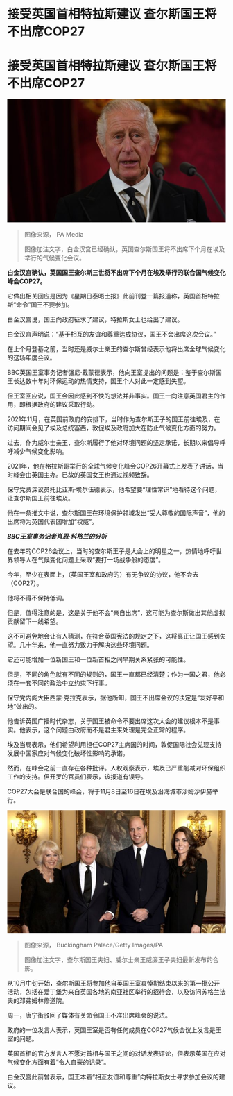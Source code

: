# 接受英国首相特拉斯建议 查尔斯国王将不出席COP27

#  接受英国首相特拉斯建议 查尔斯国王将不出席COP27


![查尔斯三世](_126786558_charlies.png)

> 图像来源，  PA Media
>
> 图像加注文字，白金汉宫已经确认，英国查尔斯国王将不出席下个月在埃及举行的气候变化会议。

**白金汉宫确认，英国国王查尔斯三世将不出席下个月在埃及举行的联合国气候变化峰会COP27。**

它做出相关回应是因为《星期日泰晤士报》此前刊登一篇报道称，英国首相特拉斯“命令”国王不要参加。

白金汉宫说，国王向政府征求了建议，特拉斯女士也给出了建议。

白金汉宫声明说：“基于相互的友谊和尊重达成协议，国王不会出席这次会议。”

在上个月登基之前，当时还是威尔士亲王的查尔斯曾经表示他将出席全球气候变化的这场年度会议。

BBC英国王室事务记者强尼·戴蒙德表示，他向王室提出的问题是：鉴于查尔斯国王长达数十年对环保运动的热情支持，国王个人对此一定感到失望。

但王室回应说，国王会因此感到不快的想法并非事实。国王一向注意英国君主的作用，即根据政府的建议采取行动。

2021年11月，在英国前政府的安排下，当时作为查尔斯王子的国王前往埃及，在访问期间会见了埃及总统塞西，敦促埃及政府加大在防止气候变化方面的努力。

过去，作为威尔士亲王，查尔斯履行了他对环境问题的坚定承诺，长期以来倡导呼吁减少气候变化影响。

2021年，他在格拉斯哥举行的全球气候变化峰会COP26开幕式上发表了讲话，当时峰会由英国主办。已故的英国女王也通过视频致辞。

保守党资深议员托比亚斯·埃尔伍德表示，他希望要“理性常识”地看待这个问题，让查尔斯国王前往埃及。

他在一条推文中说，查尔斯国王在环境保护领域发出“受人尊敬的国际声音”，他的出席将为英国代表团增加“权威”。

_**BBC王室事务记者肖恩·科格兰的分析**_

在去年的COP26会议上，当时的查尔斯王子是大会上的明星之一，热情地呼吁世界领导人在气候变化问题上采取“要打一场战争般的态度”。

今年，至少在表面上，（英国王室和政府的）有无争议的协议，他不会去（COP27）。

他将不得不保持低调。

但是，值得注意的是，这是关于他不会“亲自出席”，这可能为查尔斯做出其他虚拟贡献留下一线希望。

这不可避免地会让有人猜测，在符合英国宪法的规定之下，这将真正让国王感到失望。几十年来，他一直努力致力于解决这些环境问题。

它还可能增加一位新国王和一位新首相之间早期关系紧张的可能性。

但是，不同的角色就有不同的规则的，国王一直都已经清楚：作为一国之君，他必须在一套不同的政治中立约束下行事。

保守党内阁大臣西蒙·克拉克表示，据他所知，国王不出席会议的决定是“友好平和地”做出的。

他告诉英国广播时代杂志，关于国王被命令不要出席这次大会的建议根本不是事实。他表示，这个问题由政府而不是君主来处理是完全正常的程序。

埃及当局表示，他们希望利用担任COP27主席国的时间，敦促国际社会兑现支持发展中国家应对气候变化破坏性影响的承诺。

然而，在峰会之前一直存在各种批评。人权观察表示，埃及已严重削减对环保组织工作的支持。但开罗的官员们表示，该报道有误导。

COP27大会是联合国的峰会，将于11月8日至16日在埃及沿海城市沙姆沙伊赫举行。

![查尔斯国王夫妇、威尔士亲王威廉王子夫妇的最新合影。](_126924588_kingpowcrop.jpg)

> 图像来源，  Buckingham Palace/Getty Images/PA
>
> 图像加注文字，查尔斯国王夫妇、威尔士亲王威廉王子夫妇最新发布的合影。

从10月中旬开始，查尔斯国王将参加他自英国王室哀悼期结束以来的第一批公开活动，包括在爱丁堡为来自英国各地的南亚社区举行的招待会，以及访问苏格兰法夫的邓弗姆林修道院。

周一，唐宁街驳回了媒体有关命令国王不准出席峰会的说法。

政府的一位发言人表示，英国王室是否有任何成员在COP27气候会议上发言是王室的问题。

英国首相的官方发言人不愿对首相与国王之间的对话发表评论，但表示英国在应对气候变化方面有着“令人自豪的记录”。

白金汉宫此前曾表示，国王本着“相互友谊和尊重”向特拉斯女士寻求参加会议的建议。


